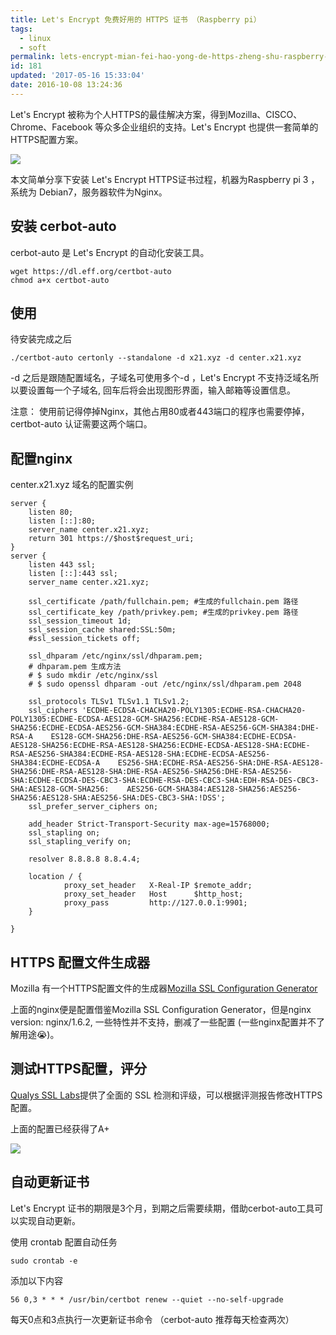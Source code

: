 ```yaml
---
title: Let's Encrypt 免费好用的 HTTPS 证书 （Raspberry pi）
tags:
  - linux
  - soft
permalink: lets-encrypt-mian-fei-hao-yong-de-https-zheng-shu-raspberry-pi
id: 181
updated: '2017-05-16 15:33:04'
date: 2016-10-08 13:24:36
---
```


Let's Encrypt 被称为个人HTTPS的最佳解决方案，得到Mozilla、CISCO、Chrome、Facebook 等众多企业组织的支持。Let's Encrypt 也提供一套简单的HTTPS配置方案。

![](/content/images/2016/10/-----2016-10-09---12-12-37.png)

本文简单分享下安装 Let's Encrypt HTTPS证书过程，机器为Raspberry pi 3 ，系统为 Debian7，服务器软件为Nginx。

## 安装 cerbot-auto
cerbot-auto 是 Let's Encrypt 的自动化安装工具。

    wget https://dl.eff.org/certbot-auto  
    chmod a+x certbot-auto

## 使用
待安装完成之后

    ./certbot-auto certonly --standalone -d x21.xyz -d center.x21.xyz

-d 之后是跟随配置域名，子域名可使用多个-d ，Let's Encrypt 不支持泛域名所以要设置每一个子域名, 回车后将会出现图形界面，输入邮箱等设置信息。

注意： 使用前记得停掉Nginx，其他占用80或者443端口的程序也需要停掉，certbot-auto 认证需要这两个端口。

## 配置nginx

center.x21.xyz 域名的配置实例

    server {
        listen 80;
        listen [::]:80;
        server_name center.x21.xyz;
        return 301 https://$host$request_uri;
    }
    server {
    	listen 443 ssl;
        listen [::]:443 ssl;
    	server_name center.x21.xyz;

    	ssl_certificate /path/fullchain.pem; #生成的fullchain.pem 路径
        ssl_certificate_key /path/privkey.pem; #生成的privkey.pem 路径
        ssl_session_timeout 1d;
        ssl_session_cache shared:SSL:50m;
        #ssl_session_tickets off;

    	ssl_dhparam /etc/nginx/ssl/dhparam.pem;
        # dhparam.pem 生成方法
        # $ sudo mkdir /etc/nginx/ssl
        # $ sudo openssl dhparam -out /etc/nginx/ssl/dhparam.pem 2048

    	ssl_protocols TLSv1 TLSv1.1 TLSv1.2;
    	ssl_ciphers 'ECDHE-ECDSA-CHACHA20-POLY1305:ECDHE-RSA-CHACHA20-POLY1305:ECDHE-ECDSA-AES128-GCM-SHA256:ECDHE-RSA-AES128-GCM-SHA256:ECDHE-ECDSA-AES256-GCM-SHA384:ECDHE-RSA-AES256-GCM-SHA384:DHE-RSA-A    ES128-GCM-SHA256:DHE-RSA-AES256-GCM-SHA384:ECDHE-ECDSA-AES128-SHA256:ECDHE-RSA-AES128-SHA256:ECDHE-ECDSA-AES128-SHA:ECDHE-RSA-AES256-SHA384:ECDHE-RSA-AES128-SHA:ECDHE-ECDSA-AES256-SHA384:ECDHE-ECDSA-A    ES256-SHA:ECDHE-RSA-AES256-SHA:DHE-RSA-AES128-SHA256:DHE-RSA-AES128-SHA:DHE-RSA-AES256-SHA256:DHE-RSA-AES256-SHA:ECDHE-ECDSA-DES-CBC3-SHA:ECDHE-RSA-DES-CBC3-SHA:EDH-RSA-DES-CBC3-SHA:AES128-GCM-SHA256:    AES256-GCM-SHA384:AES128-SHA256:AES256-SHA256:AES128-SHA:AES256-SHA:DES-CBC3-SHA:!DSS';
    	ssl_prefer_server_ciphers on;

    	add_header Strict-Transport-Security max-age=15768000;
    	ssl_stapling on;
        ssl_stapling_verify on;

    	resolver 8.8.8.8 8.8.4.4;

    	location / {
            	proxy_set_header   X-Real-IP $remote_addr;
            	proxy_set_header   Host      $http_host;
            	proxy_pass         http://127.0.0.1:9901;
    	}

    }

## HTTPS 配置文件生成器

Mozilla 有一个HTTPS配置文件的生成器[Mozilla SSL Configuration Generator](https://mozilla.github.io/server-side-tls/ssl-config-generator/)

上面的nginx便是配置借鉴Mozilla SSL Configuration Generator，但是nginx version: nginx/1.6.2, 一些特性并不支持，删减了一些配置 (一些nginx配置并不了解用途😭)。

## 测试HTTPS配置，评分
[Qualys SSL Labs](https://www.ssllabs.com/ssltest/index.html)提供了全面的 SSL 检测和评级，可以根据评测报告修改HTTPS配置。

上面的配置已经获得了A+

![](/content/images/2016/10/-----2016-10-09---12-14-31.png)

## 自动更新证书

Let's Encrypt 证书的期限是3个月，到期之后需要续期，借助cerbot-auto工具可以实现自动更新。

使用 crontab 配置自动任务

    sudo crontab -e

添加以下内容

    56 0,3 * * * /usr/bin/certbot renew --quiet --no-self-upgrade

每天0点和3点执行一次更新证书命令 （cerbot-auto 推荐每天检查两次）
